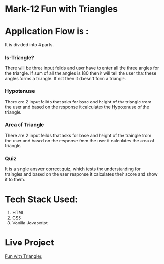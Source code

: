 # Mark-12 Fun with Triangles

# Application Flow is :

It is divided into 4 parts.
### Is-Triangle? 
  There will be three input feilds and user have to enter all the three angles for the triangle. 
  If sum of all the angles is 180 then it will tell the user that these angles forms a triangle.
  If not then it doesn't form a triangle.
  
### Hypotenuse

  There are 2 input feilds that asks for base and height of the triangle from the user and based on the response it calculates the Hypotenuse of the triangle.
  
 ### Area of Triangle
 
  There are 2 input feilds that asks for base and height of the traingle from the user and based on the response from the user it calculates the area of triangle.
  
 ### Quiz
 
 It is a single answer correct quiz, which tests the understanding for traingles and based on the user response it calculates their score and show it to them.
 
 
 # Tech Stack Used:
 
 1) HTML
 2) CSS
 3) Vanilla Javascript

# Live Project 

  [Fun with Triangles](https://fun-triangles-jyoti.netlify.app/index.html)
